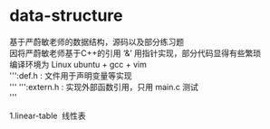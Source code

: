 # data-structure
基于严蔚敏老师的数据结构，源码以及部分练习题</br>
因将严蔚敏老师基于C++的引用 ‘&’ 用指针实现，部分代码显得有些繁琐</br>
编译环境为 Linux ubuntu + gcc + vim </br>
''':def.h : 文件用于声明变量等实现</br>'''
''':extern.h : 实现外部函数引用，只用 main.c 测试</br>'''

1.linear-table  线性表</br>
